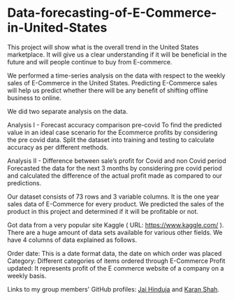 # Data-forecasting-of-E-Commerce-in-United-States
This project will show what is the overall trend in the United States marketplace. It will give us a clear understanding if it will be beneficial in the future and will people continue to buy from E-commerce.

We performed a time-series analysis on the data with respect to the weekly sales of E-Commerce in the United States. Predicting E-Commerce sales will help us predict whether there will be any benefit of shifting offline business to online.

We did two separate analysis on the data.

Analysis I - Forecast accuracy comparison pre-covid To find the predicted value in an ideal case scenario for the Ecommerce profits by considering the pre covid data. Split the dataset into training and testing to calculate accuracy as per different methods.

Analysis II - Difference between sale’s profit for Covid and non Covid period Forecasted the data for the next 3 months by considering pre covid period and calculated the difference of the actual profit made as compared to our predictions.

Our dataset consists of 73 rows and 3 variable columns. It is the one year sales data of E-Commerce for every product. We predicted the sales of the product in this project and determined if it will be profitable or not.

Got data from a very popular site Kaggle ( URL: https://www.kaggle.com/ ). There are a huge amount of data sets available for various other fields. We have 4 columns of data explained as follows.

Order date: This is a date format data, the date on which order was placed
Category: Different categories of items ordered through E-Commerce
Profit updated: It represents profit of the E commerce website of a company on a weekly basis.

Links to my group members' GitHub profiles: [Jai Hinduja](https://github.com/Jaihinduja/) and [Karan Shah](https://github.com/KaranS279).
